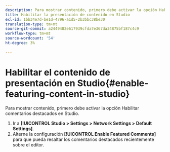 ```yaml
---
description: Para mostrar contenido, primero debe activar la opción Habilitar comentarios destacados en Studio.
title: Habilitar la presentación de contenido en Studio
exl-id: 1bb34e7d-be1d-4796-a1d5-2b3bbc38be30
translation-type: tm+mt
source-git-commit: a2449482e617939cfda7e367da34875bf187c4c9
workflow-type: tm+mt
source-wordcount: '54'
ht-degree: 3%

---
```


# Habilitar el contenido de presentación en Studio{#enable-featuring-content-in-studio}

Para mostrar contenido, primero debe activar la opción Habilitar comentarios destacados en Studio.

1. Ir a **[!UICONTROL Studio > Settings > Network Settings > Default Settings]**.
1. Alterne la configuración **[!UICONTROL Enable Featured Comments]** para que pueda resaltar los comentarios destacados recientemente sobre el editor.
